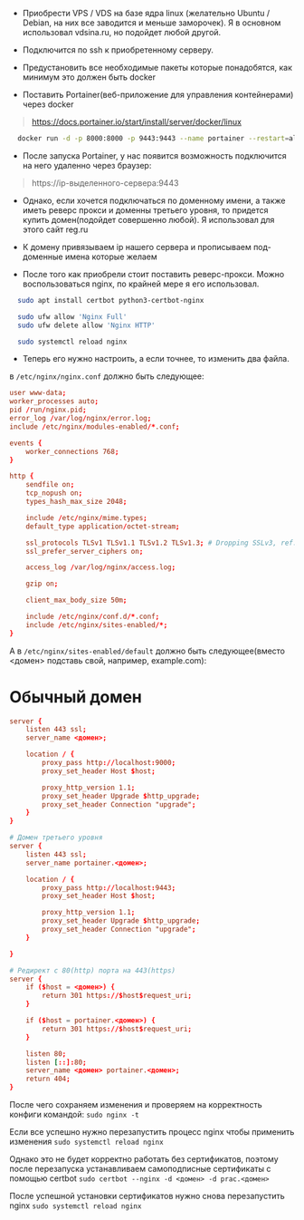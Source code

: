 - Приобрести VPS / VDS на базе ядра linux (желательно Ubuntu / Debian, на них все заводится и меньше заморочек). Я в основном использовал vdsina.ru, но подойдет любой другой.

- Подключится по ssh к приобретенному серверу.

- Предустановить все необходимые пакеты которые понадобятся, как минимум это должен быть docker

- Поставить Portainer(веб-приложение для управления контейнерами) через docker
> https://docs.portainer.io/start/install/server/docker/linux

```bash
  docker run -d -p 8000:8000 -p 9443:9443 --name portainer --restart=always -v /var/run/docker.sock:/var/run/docker.sock -v portainer_data:/data portainer/portainer-ee:latest
```

- После запуска Portainer, у нас появится возможность подключится на него удаленно через браузер: 
> https://ip-выделенного-сервера:9443

- Однако, если хочется подключаться по доменному имени, а также иметь реверс прокси и доменны третьего уровня, то придется купить домен(подойдет совершенно любой). Я использовал для этого сайт reg.ru

- К домену привязываем ip нашего сервера и прописываем под-доменные имена которые желаем

- После того как приобрели стоит поставить реверс-прокси. Можно воспользоваться nginx, по крайней мере я его использовал.
  
```bash
  sudo apt install certbot python3-certbot-nginx

  sudo ufw allow 'Nginx Full'
  sudo ufw delete allow 'Nginx HTTP'

  sudo systemctl reload nginx
```

- Теперь его нужно настроить, а если точнее, то изменить два файла.


в  `/etc/nginx/nginx.conf` должно быть следующее:

```conf
user www-data;
worker_processes auto;
pid /run/nginx.pid;
error_log /var/log/nginx/error.log;
include /etc/nginx/modules-enabled/*.conf;

events {
    worker_connections 768;
}

http {
    sendfile on;
    tcp_nopush on;
    types_hash_max_size 2048;

    include /etc/nginx/mime.types;
    default_type application/octet-stream;

    ssl_protocols TLSv1 TLSv1.1 TLSv1.2 TLSv1.3; # Dropping SSLv3, ref: POODLE
    ssl_prefer_server_ciphers on;

    access_log /var/log/nginx/access.log;

    gzip on;

    client_max_body_size 50m;

    include /etc/nginx/conf.d/*.conf;
    include /etc/nginx/sites-enabled/*;
}
```

А в `/etc/nginx/sites-enabled/default`  должно быть следующее(вместо <домен> подставь свой, например, example.com):

# Обычный домен
```conf
server {
    listen 443 ssl;
    server_name <домен>;

    location / {
        proxy_pass http://localhost:9000;
        proxy_set_header Host $host;

        proxy_http_version 1.1;
        proxy_set_header Upgrade $http_upgrade;
        proxy_set_header Connection "upgrade";
    }
}

# Домен третьего уровня
server {
    listen 443 ssl;
    server_name portainer.<домен>;

    location / {
        proxy_pass http://localhost:9443;
        proxy_set_header Host $host;

        proxy_http_version 1.1;
        proxy_set_header Upgrade $http_upgrade;
        proxy_set_header Connection "upgrade";
    }

}

# Редирект с 80(http) порта на 443(https)
server {
    if ($host = <домен>) {
        return 301 https://$host$request_uri;
    }

    if ($host = portainer.<домен>) {
        return 301 https://$host$request_uri;
    }

    listen 80;
    listen [::]:80;
    server_name <домен> portainer.<домен>;
    return 404;
}
```

После чего сохраняем изменения и проверяем на корректность конфиги командой:
`sudo nginx -t`

Если все успешно нужно перезапустить процесс nginx чтобы применить изменения
`sudo systemctl reload nginx`

Однако это не будет корректно работать без сертификатов, поэтому после перезапуска устанавливаем самоподписные сертификаты с помощью certbot
`sudo certbot --nginx -d <домен> -d prac.<домен>`

После успешной установки сертификатов нужно снова перезапустить nginx
`sudo systemctl reload nginx`
